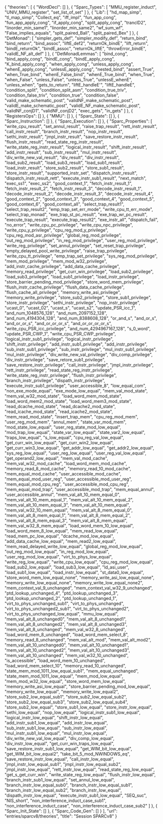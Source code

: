 {
    "theories": [
        {
            "WordDecl": []
        },
        {
            "Sparc_Types": [
                "MMU_register_induct",
                "UNIV_MMU_register",
                "set_list_of_set"
            ]
        },
        {
            "Lib": [
                "hd_map_simp",
                "tl_map_simp",
                "Collect_eq",
                "iff_impI",
                "fun_app_cong",
                "fun_app_apply_cong",
                "if_apply_cong",
                "split_apply_cong",
                "tranclD2",
                "linorder_min_same1",
                "linorder_min_same2",
                "wf_sum_wf",
                "False_implies_equals",
                "split_paired_Ball",
                "split_paired_Bex"
            ]
        },
        {
            "DetMonad": [
                "simpler_gets_def",
                "simpler_modify_def",
                "return_bind",
                "bind_return",
                "bind_assoc",
                "liftE_def2",
                "returnOk_bindE",
                "lift_return",
                "bindE_returnOk",
                "bindE_assoc",
                "returnOk_liftE",
                "throwError_bindE",
                "validE_NF_alt_def"
            ]
        },
        {
            "DetMonadLemmas": [
                "bind_cong",
                "bind_apply_cong",
                "bindE_cong",
                "bindE_apply_cong",
                "K_bind_apply_cong",
                "when_apply_cong",
                "unless_apply_cong",
                "whenE_apply_cong",
                "unlessE_apply_cong",
                "nested_bind",
                "assert_True",
                "when_True_bind",
                "whenE_False_bind",
                "whenE_True_bind",
                "when_True",
                "when_False",
                "unless_False",
                "unless_True",
                "unlessE_whenE",
                "unless_when",
                "gets_to_return",
                "liftE_handleE'",
                "liftE_handleE",
                "condition_split",
                "condition_split_asm",
                "condition_true_triv",
                "condition_false_triv",
                "condition_true",
                "condition_false",
                "valid_make_schematic_post",
                "validNF_make_schematic_post",
                "validE_make_schematic_post",
                "validE_NF_make_schematic_post",
                "validNF_conjD1",
                "validNF_conjD2",
                "exec_gets",
                "in_gets"
            ]
        },
        {
            "RegistersOps": []
        },
        {
            "MMU": []
        },
        {
            "Sparc_State": []
        },
        {
            "Sparc_Instruction": []
        },
        {
            "Sparc_Execution": []
        },
        {
            "Sparc_Properties": [
                "write_cpu_result",
                "set_annul_result",
                "raise_trap_result",
                "rett_instr_result",
                "call_instr_result",
                "branch_instr_result",
                "nop_instr_result",
                "sethi_instr_result",
                "jmpl_instr_result",
                "save_restore_instr_result",
                "flush_instr_result",
                "read_state_reg_instr_result",
                "write_state_reg_instr_result",
                "logical_instr_result",
                "shift_instr_result",
                "add_instr_result",
                "sub_instr_result",
                "mul_instr_result",
                "div_write_new_val_result",
                "div_result",
                "div_instr_result",
                "load_sub2_result",
                "load_sub3_result",
                "load_sub1_result",
                "load_instr_result",
                "store_sub2_result",
                "store_sub1_result",
                "store_instr_result",
                "supported_instr_set",
                "dispatch_instr_result",
                "dispatch_instr_result_rett",
                "execute_instr_sub1_result",
                "next_match",
                "exec_ss1",
                "exec_ss2",
                "good_context_1",
                "fetch_instr_result_1",
                "fetch_instr_result_2",
                "fetch_instr_result_3",
                "decode_instr_result_1",
                "decode_instr_result_2",
                "decode_instr_result_3",
                "decode_instr_result_4",
                "good_context_2",
                "good_context_3",
                "good_context_4",
                "good_context_5",
                "good_context_6",
                "good_context_all",
                "select_trap_result1",
                "select_trap_result2",
                "emp_trap_set_err_mode",
                "write_cpu_tt_err_mode",
                "select_trap_monad",
                "exe_trap_st_pc_result",
                "exe_trap_wr_pc_result",
                "execute_trap_result",
                "execute_trap_result2",
                "exe_instr_all",
                "dispatch_fail",
                "no_error",
                "write_cpu_pc_privilege",
                "write_cpu_npc_privilege",
                "write_cpu_y_privilege",
                "cpu_reg_mod_y_privilege",
                "cpu_reg_mod_asr_privilege",
                "global_reg_mod_privilege",
                "out_reg_mod_privilege",
                "in_reg_mod_privilege",
                "user_reg_mod_privilege",
                "write_reg_privilege",
                "set_annul_privilege",
                "set_reset_trap_privilege",
                "empty_delayed_pool_write_privilege",
                "raise_trap_privilege",
                "write_cpu_tt_privilege",
                "emp_trap_set_privilege",
                "sys_reg_mod_privilege",
                "mem_mod_privilege",
                "mem_mod_w32_privilege",
                "add_instr_cache_privilege",
                "add_data_cache_privilege",
                "memory_read_privilege",
                "get_curr_win_privilege",
                "load_sub2_privilege",
                "load_sub3_privilege",
                "load_sub1_privilege",
                "load_instr_privilege",
                "store_barrier_pending_mod_privilege",
                "store_word_mem_privilege",
                "flush_instr_cache_privilege",
                "flush_data_cache_privilege",
                "flush_cache_all_privilege",
                "memory_write_asi_privilege",
                "memory_write_privilege",
                "store_sub2_privilege",
                "store_sub1_privilege",
                "store_instr_privilege",
                "sethi_instr_privilege",
                "nop_instr_privilege",
                "ucast_0",
                "ucast_02",
                "ucast_s",
                "ucast_s2",
                "update_PSR_icc_1",
                "and_num_1048576_128",
                "and_num_2097152_128",
                "and_num_4194304_128",
                "and_num_8388608_128",
                "or_and_s",
                "and_or_s",
                "and_or_or_s",
                "and_or_or_or_s",
                "and_or_or_or_or_s",
                "write_cpu_PSR_icc_privilege",
                "and_num_4294967167_128",
                "s_0_word",
                "update_PSR_CWP_1",
                "write_cpu_PSR_CWP_privilege",
                "logical_instr_sub1_privilege",
                "logical_instr_privilege",
                "shift_instr_privilege",
                "add_instr_sub1_privilege",
                "add_instr_privilege",
                "sub_instr_sub1_privilege",
                "sub_instr_privilege",
                "mul_instr_sub1_privilege",
                "mul_instr_privilege",
                "div_write_new_val_privilege",
                "div_comp_privilege",
                "div_instr_privilege",
                "save_retore_sub1_privilege",
                "save_restore_instr_privilege",
                "call_instr_privilege",
                "jmpl_instr_privilege",
                "rett_instr_privilege",
                "read_state_reg_instr_privilege",
                "write_state_reg_instr_privilege",
                "flush_instr_privilege",
                "branch_instr_privilege",
                "dispath_instr_privilege",
                "execute_instr_sub1_privilege",
                "user_accessible_8",
                "low_equal_com",
                "non_exe_mode_equal",
                "exe_mode_low_equal",
                "mem_val_mod_state",
                "mem_val_w32_mod_state",
                "load_word_mem_mod_state",
                "load_word_mem2_mod_state",
                "load_word_mem3_mod_state",
                "read_dcache_mod_state",
                "read_dcache2_mod_state",
                "read_icache_mod_state",
                "read_icache2_mod_state",
                "mem_read_mod_state",
                "insert_trap_mem",
                "cpu_reg_mod_mem",
                "user_reg_mod_mem",
                "annul_mem",
                "state_var_mod_mem",
                "mod_state_low_equal",
                "user_reg_state_mod_low_equal",
                "mod_trap_low_equal",
                "state_var_low_equal",
                "state_var2_low_equal",
                "traps_low_equal",
                "s_low_equal",
                "cpu_reg_val_low_equal",
                "get_curr_win_low_equal",
                "get_curr_win2_low_equal",
                "get_curr_win3_low_equal",
                "get_addr_low_equal",
                "get_addr2_low_equal",
                "sys_reg_low_equal",
                "user_reg_low_equal",
                "user_reg_val_low_equal",
                "get_operand2_low_equal",
                "mem_val_mod_cache",
                "mem_val_w32_mod_cache",
                "load_word_mem_mod_cache",
                "memory_read_8_mod_cache",
                "memory_read_10_mod_cache",
                "mem_equal_mod_cache",
                "user_accessible_mod_cache",
                "mem_equal_mod_user_reg",
                "user_accessible_mod_user_reg",
                "mem_equal_mod_cpu_reg",
                "user_accessible_mod_cpu_reg",
                "mem_equal_mod_trap",
                "user_accessible_mod_trap",
                "mem_equal_annul",
                "user_accessible_annul",
                "mem_val_alt_10_mem_equal_0",
                "mem_val_alt_10_mem_equal_1",
                "mem_val_alt_10_mem_equal_2",
                "mem_val_alt_10_mem_equal_3",
                "mem_val_alt_10_mem_equal",
                "mem_val_w32_10_mem_equal",
                "mem_val_alt_8_mem_equal_0",
                "mem_val_alt_8_mem_equal_1",
                "mem_val_alt_8_mem_equal_2",
                "mem_val_alt_8_mem_equal_3",
                "mem_val_alt_8_mem_equal",
                "mem_val_w32_8_mem_equal",
                "load_word_mem_10_low_equal",
                "load_word_mem_8_low_equal",
                "mem_read_low_equal",
                "read_mem_pc_low_equal",
                "dcache_mod_low_equal",
                "add_data_cache_low_equal",
                "mem_read2_low_equal",
                "mem_read_delayed_write_low_equal",
                "global_reg_mod_low_equal",
                "out_reg_mod_low_equal",
                "in_reg_mod_low_equal",
                "user_reg_mod_low_equal",
                "virt_to_phys_low_equal",
                "write_reg_low_equal",
                "write_cpu_low_equal",
                "cpu_reg_mod_low_equal",
                "load_sub2_low_equal",
                "load_sub3_low_equal",
                "ld_asi_user",
                "load_sub1_low_equal",
                "load_instr_low_equal",
                "st_data0_low_equal",
                "store_word_mem_low_equal_none",
                "memory_write_asi_low_equal_none",
                "memory_write_low_equal_none",
                "memory_write_low_equal_none2",
                "mem_context_val_9_unchanged",
                "mem_context_val_w32_9_unchanged",
                "ptd_lookup_unchanged_4",
                "ptd_lookup_unchanged_3",
                "ptd_lookup_unchanged_2",
                "ptd_lookup_unchanged_1",
                "virt_to_phys_unchanged_sub1",
                "virt_to_phys_unchanged",
                "virt_to_phys_unchanged2_sub1",
                "virt_to_phys_unchanged2",
                "virt_to_phys_unchanged_low_equal",
                "mmu_low_equal",
                "mem_val_alt_8_unchanged0",
                "mem_val_alt_8_unchanged1",
                "mem_val_alt_8_unchanged2",
                "mem_val_alt_8_unchanged3",
                "mem_val_alt_8_unchanged",
                "mem_val_w32_8_unchanged",
                "load_word_mem_8_unchanged",
                "load_word_mem_select_8",
                "memory_read_8_unchanged",
                "mem_val_alt_mod",
                "mem_val_alt_mod2",
                "mem_val_alt_10_unchanged0",
                "mem_val_alt_10_unchanged1",
                "mem_val_alt_10_unchanged2",
                "mem_val_alt_10_unchanged3",
                "mem_val_alt_10_unchanged",
                "mem_val_w32_10_unchanged",
                "is_accessible",
                "load_word_mem_10_unchanged",
                "load_word_mem_select_10",
                "memory_read_10_unchanged",
                "state_mem_mod_1011_low_equal_sub1",
                "mem_equal_unchanged",
                "state_mem_mod_1011_low_equal",
                "mem_mod_low_equal",
                "mem_mod_w32_low_equal",
                "store_word_mem_low_equal",
                "memory_write_asi_low_equal",
                "store_barrier_pending_mod_low_equal",
                "memory_write_low_equal",
                "memory_write_low_equal2",
                "store_sub2_low_equal_sub1",
                "store_sub2_low_equal_sub2",
                "store_sub2_low_equal_sub3",
                "store_sub2_low_equal_sub4",
                "store_sub2_low_equal",
                "store_sub1_low_equal",
                "store_instr_low_equal",
                "sethi_low_equal",
                "nop_low_equal",
                "logical_instr_sub1_low_equal",
                "logical_instr_low_equal",
                "shift_instr_low_equal",
                "add_instr_sub1_low_equal",
                "add_instr_low_equal",
                "sub_instr_sub1_low_equal",
                "sub_instr_low_equal",
                "mul_instr_sub1_low_equal",
                "mul_instr_low_equal",
                "div_write_new_val_low_equal",
                "div_comp_low_equal",
                "div_instr_low_equal",
                "get_curr_win_traps_low_equal",
                "save_restore_instr_sub1_low_equal",
                "get_WIM_bit_low_equal",
                "get_WIM_bit_low_equal2",
                "take_bit_5_mod_NWINDOWS_eq",
                "save_restore_instr_low_equal",
                "call_instr_low_equal",
                "jmpl_instr_low_equal_sub1",
                "jmpl_instr_low_equal_sub2",
                "jmpl_instr_low_equal",
                "rett_instr_low_equal",
                "read_state_reg_low_equal",
                "get_s_get_curr_win",
                "write_state_reg_low_equal",
                "flush_instr_low_equal",
                "branch_instr_sub1_low_equal",
                "set_annul_low_equal",
                "branch_instr_low_equal_sub0",
                "branch_instr_low_equal_sub1",
                "branch_instr_low_equal_sub2",
                "branch_instr_low_equal",
                "dispath_instr_low_equal",
                "execute_instr_sub1_low_equal",
                "SEQ_suc",
                "NIS_short",
                "non_interference_induct_case_sub1",
                "non_interference_induct_case",
                "non_interference_induct_case_sub2"
            ]
        },
        {
            "Sparc_Init_State": []
        },
        {
            "Sparc_Code_Gen": []
        }
    ],
    "url": "entries/sparcv8/theories",
    "title": "Session SPARCv8"
}